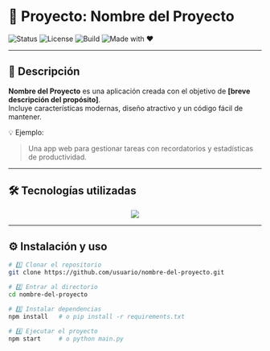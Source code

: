 # 🚀 Proyecto: Nombre del Proyecto

![Status](https://img.shields.io/badge/status-en%20desarrollo-yellow)
![License](https://img.shields.io/badge/licencia-MIT-blue)
![Build](https://img.shields.io/badge/build-passing-brightgreen)
![Made with ❤️](https://img.shields.io/badge/made%20with-%E2%9D%A4-red)

---

## 🧠 Descripción

**Nombre del Proyecto** es una aplicación creada con el objetivo de **[breve descripción del propósito]**.  
Incluye características modernas, diseño atractivo y un código fácil de mantener.

💡 Ejemplo:  
> Una app web para gestionar tareas con recordatorios y estadísticas de productividad.

---

## 🛠️ Tecnologías utilizadas

<p align="center">
  <img src="https://skillicons.dev/icons?i=html,css,js,react,nodejs,java,mysql,python,git,github,vscode" />
</p>

---

## ⚙️ Instalación y uso

```bash
# 1️⃣ Clonar el repositorio
git clone https://github.com/usuario/nombre-del-proyecto.git

# 2️⃣ Entrar al directorio
cd nombre-del-proyecto

# 3️⃣ Instalar dependencias
npm install   # o pip install -r requirements.txt

# 4️⃣ Ejecutar el proyecto
npm start     # o python main.py


